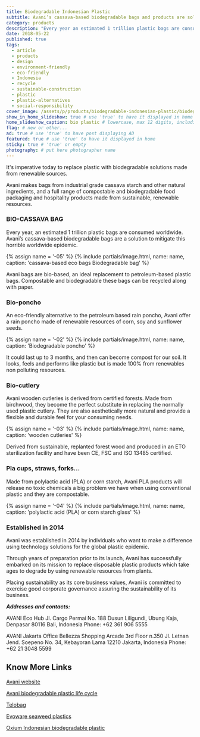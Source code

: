 ```yaml
---
title: Biodegradable Indonesian Plastic
subtitle: Avani’s cassava-based biodegradable bags and products are solutions to the worldwide plastic problem.
category: products
description: "Every year an estimated 1 trillion plastic bags are consumed worldwide. Avani cassava-based biodegradable bags are a solution to mitigate this horrible problem."
date: 2018-05-22
published: true
tags:
  - article
  - products
  - design
  - environment-friendly
  - eco-friendly
  - Indonesia
  - recycle
  - sustainable-construction
  - plastic
  - plastic-alternatives
  - social-responsibility
cover_image: /assets/p/products/biodegradable-indonesian-plastic/biodegradable-indonesian-plastic.jpg
show_in_home_slideshow: true # use 'true' to have it displayed in home slideshow
home_slideshow_caption: bio plastic # lowercase, max 12 digits, including spaces
flag: # new or other...
ad: true # use 'true' to have post displaying AD
featured: true # use 'true' to have it displayed in home
sticky: true # 'true' or empty
photography: # put here photographer name
---
```


It's imperative today to replace plastic with biodegradable solutions made from renewable sources.

Avani makes bags from industrial grade cassava starch and other natural ingredients, and a full range of compostable and biodegradable food packaging and hospitality products made from sustainable, renewable resources.

### BIO-CASSAVA BAG

Every year, an estimated 1 trillion plastic bags are consumed worldwide. Avani’s cassava-based biodegradable bags are a solution to mitigate this horrible worldwide epidemic.

{% assign name = '-05' %}
{% include partials/image.html, name: name, caption: 'cassava-based eco bags Biodegradable bag' %}



Avani bags are bio-based, an ideal replacement to petroleum-based plastic bags. Compostable and biodegradable these bags can be recycled along with paper.



### Bio-poncho

An eco-friendly alternative to the petroleum based rain poncho, Avani offer a rain poncho  made of renewable resources of corn, soy and sunflower seeds.


{% assign name = '-02' %}
{% include partials/image.html, name: name, caption: 'Biodegradable poncho' %}




It could last up to 3 months, and then can become compost for our soil. It looks, feels and performs like plastic but is made 100% from renewables non polluting resources.


### Bio-cutlery

Avani wooden cutleries is derived from certified forests. Made from birchwood, they become the perfect substitute in replacing the normally used plastic cutlery. They are also aesthetically more natural and provide a flexible and durable feel for your consuming needs.

{% assign name = '-03' %}
{% include partials/image.html, name: name, caption: 'wooden cutleries' %}



Derived from sustainable, replanted forest wood and produced in an ETO sterilization facility and have been CE, FSC and ISO 13485 certified.


### Pla cups, straws, forks...

Made from polylactic acid (PLA) or corn starch, Avani PLA products will release no toxic chemicals a big problem we have when using conventional plastic and they are compostable.

{% assign name = '-04' %}
{% include partials/image.html, name: name, caption: 'polylactic acid (PLA) or corn starch glass' %}





### Established in 2014

Avani was established in 2014 by individuals who want to make a difference using technology solutions for the global plastic epidemic.

Through years of preparation prior to its launch, Avani has successfully embarked on its mission to replace disposable plastic products which take ages to degrade by using renewable resources from plants.

Placing sustainability as its core business values, Avani is committed to exercise good corporate governance assuring the sustainability of its business.

**_Addresses and contacts:_**

AVANI Eco Hub
Jl. Cargo Permai No. 188
Dusun Liligundi, Ubung Kaja, Denpasar
80116 Bali, Indonesia
Phone: +62 361 906 5555

AVANI Jakarta Office
Bellezza Shopping Arcade 3rd Floor n.350
Jl. Letnan Jend. Soepeno No. 34, Kebayoran Lama
12210 Jakarta, Indonesia
Phone: +62 21 3048 5599



## Know More Links

[Avani website](https://www.avanieco.com/)

[Avani biodegradable plastic life cycle](https://www.avanieco.com/life-cycle-3/)

[Telobag](http://telobag.com/en/home/)

[Evoware seaweed plastics](http://www.evoware.id/)

[Oxium Indonesian biodegradable plastic](http://www.oxium.net/page/)
